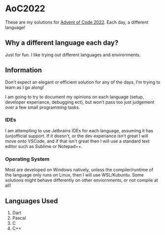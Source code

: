 # AoC2022

These are my solutions for [Advent of Code 2022](https://adventofcode.com/2022). Each day, a different language!

## Why a different language each day?

Just for fun. I like trying out different languages and environments.

## Information
Don't expect an elegant or efficient solution for any of the days, I'm trying to learn as I go along!

I am going to try to document my opinions on each language (setup, developer experiance, debugging ect), but won't pass too just judgement over a few small programming tasks.

### IDEs
I am attempting to use Jetbrains IDEs for each language, assuming it has (un)official support. If it doesn't, or the dev experiance isn't great I will move onto VSCode, and if that isn't great then I will use a standard text editor such as Sublime or Notepad++.

### Operating System
Most are developed on Windows natively, unless the compiler/runtime of the language only runs on Linux, then I will use WSL/Kubuntu. Some solutions might behave differently on other enviornments, or not compile at all!

## Languages Used

1. Dart
2. Pascal
3. C
4. C++
